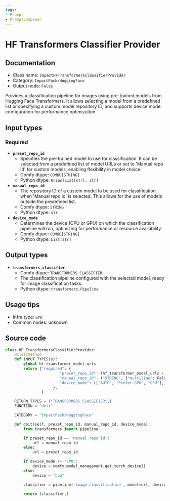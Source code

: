 ```yaml
---
tags:
- Prompt
- PromptComposer
---
```


# HF Transformers Classifier Provider
## Documentation
- Class name: `ImpactHFTransformersClassifierProvider`
- Category: `ImpactPack/HuggingFace`
- Output node: `False`

Provides a classification pipeline for images using pre-trained models from Hugging Face Transformers. It allows selecting a model from a predefined list or specifying a custom model repository ID, and supports device mode configuration for performance optimization.
## Input types
### Required
- **`preset_repo_id`**
    - Specifies the pre-trained model to use for classification. It can be selected from a predefined list of model URLs or set to 'Manual repo id' for custom models, enabling flexibility in model choice.
    - Comfy dtype: `COMBO[STRING]`
    - Python dtype: `Union[List[str], str]`
- **`manual_repo_id`**
    - The repository ID of a custom model to be used for classification when 'Manual repo id' is selected. This allows for the use of models outside the predefined list.
    - Comfy dtype: `STRING`
    - Python dtype: `str`
- **`device_mode`**
    - Determines the device (CPU or GPU) on which the classification pipeline will run, optimizing for performance or resource availability.
    - Comfy dtype: `COMBO[STRING]`
    - Python dtype: `List[str]`
## Output types
- **`transformers_classifier`**
    - Comfy dtype: `TRANSFORMERS_CLASSIFIER`
    - The classification pipeline configured with the selected model, ready for image classification tasks.
    - Python dtype: `transformers.Pipeline`
## Usage tips
- Infra type: `GPU`
- Common nodes: unknown


## Source code
```python
class HF_TransformersClassifierProvider:
    @classmethod
    def INPUT_TYPES(s):
        global hf_transformer_model_urls
        return {"required": {
                        "preset_repo_id": (hf_transformer_model_urls + ['Manual repo id'],),
                        "manual_repo_id": ("STRING", {"multiline": False}),
                        "device_mode": (["AUTO", "Prefer GPU", "CPU"],),
                     },
                }

    RETURN_TYPES = ("TRANSFORMERS_CLASSIFIER",)
    FUNCTION = "doit"

    CATEGORY = "ImpactPack/HuggingFace"

    def doit(self, preset_repo_id, manual_repo_id, device_mode):
        from transformers import pipeline

        if preset_repo_id == 'Manual repo id':
            url = manual_repo_id
        else:
            url = preset_repo_id

        if device_mode != 'CPU':
            device = comfy.model_management.get_torch_device()
        else:
            device = "cpu"

        classifier = pipeline('image-classification', model=url, device=device)

        return (classifier,)

```
